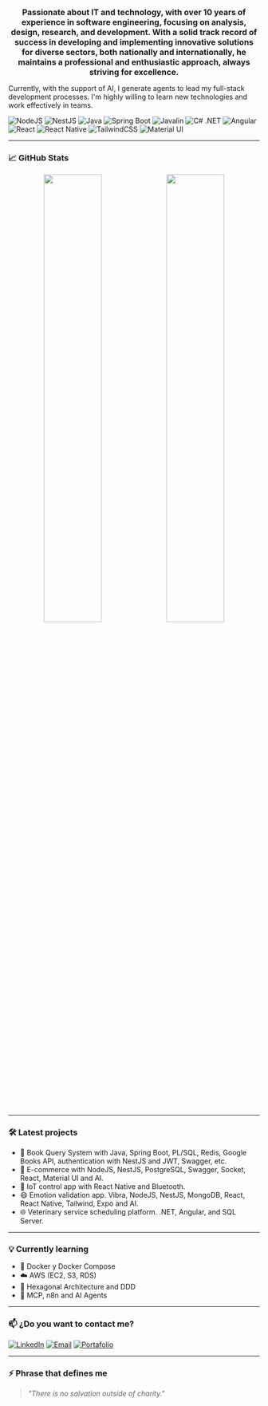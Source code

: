 
<h2 align="center" style="font-size:1rem;">
 Passionate about IT and technology, with over 10 years of experience in software engineering, focusing on analysis, design, research, and development. With a solid track record of success in developing and implementing innovative solutions for diverse sectors, both nationally and internationally, he maintains a professional and enthusiastic approach, always striving for excellence.
</h2>

Currently, with the support of AI, I generate agents to lead my full-stack development processes. I'm highly willing to learn new technologies and work effectively in teams.

![NodeJS](https://img.shields.io/badge/-Node.js-339933?style=flat&logo=node.js&logoColor=white)
![NestJS](https://img.shields.io/badge/-NestJS-E0234E?style=flat&logo=nestjs&logoColor=white)
![Java](https://img.shields.io/badge/-Java-007396?style=flat&logo=java)
![Spring Boot](https://img.shields.io/badge/-Spring%20Boot-6DB33F?style=flat&logo=spring-boot)
![Javalin](https://img.shields.io/badge/-Javalin-222222?style=flat&logo=java)
![C# .NET](https://img.shields.io/badge/-CSharp%20.NET-512BD4?style=flat&logo=dotnet&logoColor=white)
![Angular](https://img.shields.io/badge/-Angular-DD0031?style=flat&logo=angular&logoColor=white)
![React](https://img.shields.io/badge/-React-61DAFB?style=flat&logo=react&logoColor=black)
![React Native](https://img.shields.io/badge/-React%20Native-61DAFB?style=flat&logo=react&logoColor=black)
![TailwindCSS](https://img.shields.io/badge/-Tailwind%20CSS-06B6D4?style=flat&logo=tailwindcss)
![Material UI](https://img.shields.io/badge/-Material%20UI-007FFF?style=flat&logo=mui&logoColor=white)

---

### 📈 GitHub Stats

<p align="center">
  <img src="https://github-readme-stats.vercel.app/api?username=desobsesor&show_icons=true&theme=radical" width="48%" />
  <img src="https://github-readme-stats.vercel.app/api/top-langs/?username=desobsesor&layout=compact&theme=radical" width="48%" />
</p>

---

### 🛠 Latest projects
- 🔐 Book Query System with Java, Spring Boot, PL/SQL, Redis, Google Books API, authentication with NestJS and JWT, Swagger, etc.
- 🛒 E-commerce with NodeJS, NestJS, PostgreSQL, Swagger, Socket, React, Material UI and AI.
- 📱 IoT control app with React Native and Bluetooth.
- 😄 Emotion validation app. Vibra, NodeJS, NestJS, MongoDB, React, React Native, Tailwind, Expo and AI.
- 🌐 Veterinary service scheduling platform. .NET, Angular, and SQL Server.

---

### 💡 Currently learning
- 🐳 Docker y Docker Compose
- ☁️ AWS (EC2, S3, RDS)
- 🧱 Hexagonal Architecture and DDD
- 🚀 MCP, n8n and AI Agents

---

### 📫 ¿Do you want to contact me?

[![LinkedIn](https://img.shields.io/badge/-LinkedIn-0077B5?style=flat&logo=linkedin&logoColor=white)](https://www.linkedin.com/in/yovany-su%C3%A1rez-silva-78202029)
[![Email](https://img.shields.io/badge/-Email-EA4335?style=flat&logo=gmail&logoColor=white)](mailto:yovanysuarezsilva@gmail.com)
[![Portafolio](https://img.shields.io/badge/-Portafolio-000?style=flat&logo=firefox-browser&logoColor=white)](https://desobsesor.github.io/portfolio-web)

---

### ⚡ Phrase that defines me
> _"There is no salvation outside of charity."_
<!--
**desobsesor/desobsesor** is a ✨ _special_ ✨ repository because its `README.md` (this file) appears on your GitHub profile.

Here are some ideas to get you started:

- 🔭 I’m currently working on ...
- 🌱 I’m currently learning ...
- 👯 I’m looking to collaborate on ...
- 🤔 I’m looking for help with ...
- 💬 Ask me about ...
- 📫 How to reach me: ...
- 😄 Pronouns: ...
- ⚡ Fun fact: ...
-->
